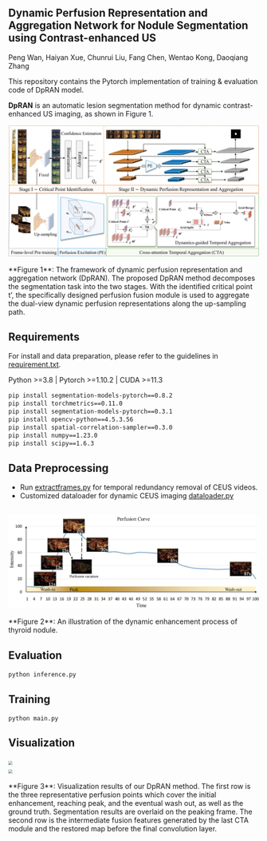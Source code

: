 
## **Dynamic Perfusion Representation and Aggregation Network for Nodule Segmentation using Contrast-enhanced US**
Peng Wan, Haiyan Xue, Chunrui Liu, Fang Chen, Wentao Kong, Daoqiang Zhang

This repository contains the  Pytorch implementation of training & evaluation code of DpRAN model.

**DpRAN** is an automatic lesion segmentation method for dynamic contrast-enhanced US imaging, as shown in Figure 1.

<img src="https://github.com/wanpeng16/DpRAN/blob/main/framework.jpg"  style="zoom: 75%;" />
<p align="left">
**Figure 1**: The framework of dynamic perfusion representation and aggregation network (DpRAN). The proposed DpRAN method
decomposes the segmentation task into the two stages. With the identified critical point t’, the specifically designed perfusion fusion module is used to 
aggregate the dual-view dynamic perfusion representations along the up-sampling path.
</p>

## Requirements

For install and data preparation, please refer to the guidelines in [requirement.txt](./requirements.txt).

Python >=3.8 | Pytorch >=1.10.2 | CUDA >=11.3
```
pip install segmentation-models-pytorch==0.8.2
pip install torchmetrics==0.11.0
pip install segmentation-models-pytorch==0.3.1
pip install opencv-python==4.5.3.56
pip install spatial-correlation-sampler==0.3.0
pip install numpy==1.23.0
pip install scipy==1.6.3
```

## Data Preprocessing

- Run [extractframes.py](./data/preprocessing/extractframes.py) for temporal redundancy removal of CEUS videos.
- Customized dataloader for dynamic CEUS imaging [dataloader.py](./data/dataloader.py)
<br>
<img src="https://github.com/wanpeng16/DpRAN/blob/main/vis/11.jpg"  style="zoom: 50%;" />
<p align="=">
**Figure 2**: An illustration of the dynamic enhancement process of thyroid nodule.
</p>

## Evaluation
```
python inference.py
```

## Training
```
python main.py
```
## Visualization

<img src="https://github.com/wanpeng16/DpRAN/blob/main/vis/28.jpg"  style="zoom: 50%;" />
<br>
<img src="https://github.com/wanpeng16/DpRAN/blob/main/vis/165.jpg"  style="zoom: 50%;" />

<p align="=">
**Figure 3**: Visualization results of our DpRAN method. The first row is the three representative perfusion points which cover the initial enhancement, reaching peak, and the eventual wash out, as well as the ground truth. Segmentation results are overlaid on the peaking frame. The second row is the intermediate fusion features generated by the last CTA module and the restored map before the final convolution layer.
</p>

